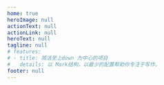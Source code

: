 ```yaml
---
home: true
heroImage: null
actionText: null
actionLink: null
heroText: null
tagline: null
# features:
# - title: 简洁至上down 为中心的项目
#   details: 以 Mark结构，以最少的配置帮助你专注于写作。
footer: null
---
```


<GetIp />
